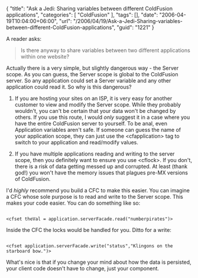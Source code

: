 {
	"title": "Ask a Jedi: Sharing variables between different ColdFusion applications",
	"categories": [
		"ColdFusion"
	],
	"tags": [],
	"date": "2006-04-19T10:04:00+06:00",
	"url": "/2006/04/19/Ask-a-Jedi-Sharing-variables-between-different-ColdFusion-applications",
	"guid": "1221"
}

A reader asks:
<blockquote>
Is there anyway to share variables between two different applications within one website?
</blockquote>

Actually there is a very simple, but slightly dangerous way - the Server scope. As you can guess, the Server scope is global to the ColdFusion server. So any application could set a Server variable and any other application could read it. So why is this dangerous?

1) If you are hosting your sites on an ISP, it is very easy for another customer to view and modify the Server scope. While they probably wouldn't, you can't be certain that your data won't be changed by others. If you use this route, I would <i>only</i> suggest it in a case where you have the entire ColdFusion server to yourself. To be anal, even Application variables aren't safe. If someone can guess the name of your application scope, they can just use the &lt;cfapplication&gt; tag to switch to your application and read/modify values. 

2) If you have multiple applications reading and writing to the server scope, then you definitely want to ensure you use &lt;cflock&gt;. If you don't, there is a risk of data getting messed up and corrupted. At least (thank god!) you won't have the memory issues that plagues pre-MX versions of ColdFusion.

I'd <i>highly</i> recommend you build a CFC to make this easier. You can imagine a CFC whose sole purpose is to read and write to the Server scope. This makes your code easier. You can do something like so:

<code>
&lt;cfset theVal = application.serverFacade.read("numberpirates")&gt;
</code>

Inside the CFC the locks would be handled for you. Ditto for a write:

<code>
&lt;cfset application.serverFacade.write("status","Klingons on the starboard bow.")&gt;
</code>

What's nice is that if you change your mind about how the data is persisted, your client code doesn't have to change, just your component.